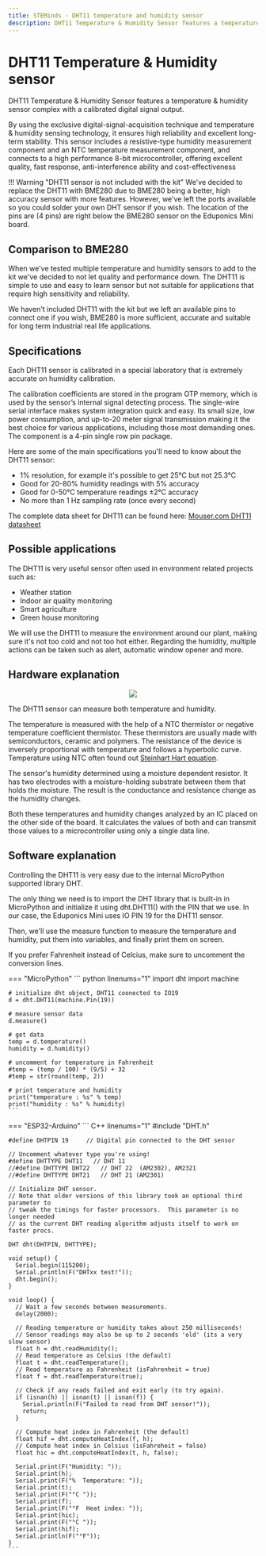 ```yaml
---
title: STEMinds - DHT11 temperature and humidity sensor
description: DHT11 Temperature & Humidity Sensor features a temperature & humidity sensor complex with a calibrated digital signal output.
---
```


# DHT11 Temperature & Humidity sensor

DHT11 Temperature & Humidity Sensor features a temperature & humidity sensor complex with a calibrated digital signal output.

By using the exclusive digital-signal-acquisition technique and temperature & humidity sensing technology, it ensures high reliability and
excellent long-term stability. This sensor includes a resistive-type humidity measurement
component and an NTC temperature measurement component, and connects to a high performance 8-bit microcontroller, offering excellent quality, fast response, anti-interference ability and cost-effectiveness

!!! Warning "DHT11 sensor is not included with the kit"
    We've decided to replace the DHT11 with BME280 due to BME280 being a better, high accuracy sensor with more features.
    However, we've left the ports available so you could solder your own DHT sensor if you wish. The location of the pins are (4 pins) are right below the BME280 sensor on the Eduponics Mini board.

## Comparison to BME280

When we've tested multiple temperature and humidity sensors to add to the kit we've decided to not let quality and performance down.
The DHT11 is simple to use and easy to learn sensor but not suitable for applications that require high sensitivity and reliability.

We haven't included DHT11 with the kit but we left an available pins to connect one if you wish, BME280 is more sufficient, accurate and suitable for long term industrial real life applications.

## Specifications

Each DHT11 sensor is calibrated in a special laboratory that is extremely accurate on humidity calibration.

The calibration coefficients are stored in the program OTP memory,
which is used by the sensor’s internal signal detecting process. The single-wire serial interface makes system integration quick and easy. Its small size, low power consumption, and up-to-20 meter signal transmission making it the best choice for various applications, including those most demanding ones. The component is a 4-pin single row pin package.

Here are some of the main specifications you'll need to know about the DHT11 sensor:

* 1% resolution, for example it's possible to get 25°C but not 25.3°C
* Good for 20-80% humidity readings with 5% accuracy
* Good for 0-50°C temperature readings ±2°C accuracy
* No more than 1 Hz sampling rate (once every second)

 The complete data sheet for DHT11 can be found here: [Mouser.com DHT11 datasheet](https://www.mouser.com/datasheet/2/758/DHT11-Technical-Data-Sheet-Translated-Version-1143054.pdf)

## Possible applications

The DHT11 is very useful sensor often used in environment related projects such as:

* Weather station
* Indoor air quality monitoring
* Smart agriculture
* Green house monitoring

We will use the DHT11 to measure the environment around our plant, making sure it's not too cold and not too hot either.
Regarding the humidity, multiple actions can be taken such as alert, automatic window opener and more.

## Hardware explanation

<p align="center">
  <img src="/kits/eduponics_mini/images/dht11_inside.jpg">
</p>


The DHT11 sensor can measure both temperature and humidity.

The temperature is measured with the help of a NTC thermistor or negative temperature coefficient thermistor. These thermistors are usually made with semiconductors, ceramic and polymers. The resistance of the device is inversely proportional with temperature and follows a hyperbolic curve. Temperature using NTC often found out [Steinhart Hart equation](https://en.wikipedia.org/wiki/Steinhart%E2%80%93Hart_equation).

The sensor's humidity determined using a moisture dependent resistor.
It has two electrodes with a moisture-holding substrate between them that holds the moisture. The result is the conductance and resistance change as the humidity changes.

Both these temperatures and humidity changes analyzed by an IC placed on the other side of the board. It calculates the values of both and can transmit those values to a microcontroller using only a single data line.

## Software explanation

Controlling the DHT11 is very easy due to the internal MicroPython supported library DHT.

The only thing we need is to import the DHT library that is built-in in MicroPython and initialize it using dht.DHT11() with the PIN that we use.
In our case, the Eduponics Mini uses IO PIN 19 for the DHT11 sensor.

Then, we'll use the measure function to measure the temperature and humidity, put them into variables, and finally print them on screen.

If you prefer Fahrenheit instead of Celcius, make sure to uncomment the conversion lines.

=== "MicroPython"
    ``` python linenums="1"
    import dht
    import machine

    # initialize dht object, DHT11 coonected to IO19
    d = dht.DHT11(machine.Pin(19))

    # measure sensor data
    d.measure()

    # get data
    temp = d.temperature()
    humidity = d.humidity()

    # uncomment for temperature in Fahrenheit
    #temp = (temp / 100) * (9/5) + 32
    #temp = str(round(temp, 2))

    # print temperature and humidity
    print("temperature : %s" % temp)
    print("humidity : %s" % humidity)
    ```
=== "ESP32-Arduino"
    ``` C++ linenums="1"
    #include "DHT.h"

    #define DHTPIN 19     // Digital pin connected to the DHT sensor

    // Uncomment whatever type you're using!
    #define DHTTYPE DHT11   // DHT 11
    //#define DHTTYPE DHT22   // DHT 22  (AM2302), AM2321
    //#define DHTTYPE DHT21   // DHT 21 (AM2301)

    // Initialize DHT sensor.
    // Note that older versions of this library took an optional third parameter to
    // tweak the timings for faster processors.  This parameter is no longer needed
    // as the current DHT reading algorithm adjusts itself to work on faster procs.

    DHT dht(DHTPIN, DHTTYPE);

    void setup() {
      Serial.begin(115200);
      Serial.println(F("DHTxx test!"));
      dht.begin();
    }

    void loop() {
      // Wait a few seconds between measurements.
      delay(2000);

      // Reading temperature or humidity takes about 250 milliseconds!
      // Sensor readings may also be up to 2 seconds 'old' (its a very slow sensor)
      float h = dht.readHumidity();
      // Read temperature as Celsius (the default)
      float t = dht.readTemperature();
      // Read temperature as Fahrenheit (isFahrenheit = true)
      float f = dht.readTemperature(true);

      // Check if any reads failed and exit early (to try again).
      if (isnan(h) || isnan(t) || isnan(f)) {
        Serial.println(F("Failed to read from DHT sensor!"));
        return;
      }

      // Compute heat index in Fahrenheit (the default)
      float hif = dht.computeHeatIndex(f, h);
      // Compute heat index in Celsius (isFahreheit = false)
      float hic = dht.computeHeatIndex(t, h, false);

      Serial.print(F("Humidity: "));
      Serial.print(h);
      Serial.print(F("%  Temperature: "));
      Serial.print(t);
      Serial.print(F("°C "));
      Serial.print(f);
      Serial.print(F("°F  Heat index: "));
      Serial.print(hic);
      Serial.print(F("°C "));
      Serial.print(hif);
      Serial.println(F("°F"));
    }
    ```
